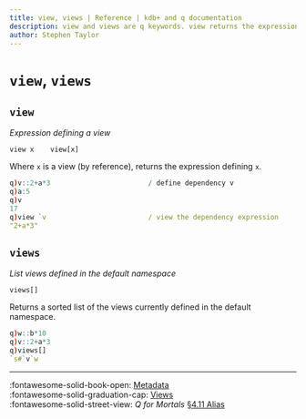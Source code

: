 ```yaml
---
title: view, views | Reference | kdb+ and q documentation
description: view and views are q keywords. view returns the expression defining a view. views lists views defined in the default namespace. 
author: Stephen Taylor
---
```

# `view`, `views`





## `view`

_Expression defining a view_

```syntax
view x    view[x]
```

Where `x` is a view (by reference), returns the expression defining `x`.

```q
q)v::2+a*3                        / define dependency v
q)a:5
q)v
17
q)view `v                         / view the dependency expression
"2+a*3"
```



## `views`

_List views defined in the default namespace_

```syntax
views[]
```

Returns a sorted list of the views currently defined in the default namespace.

```q
q)w::b*10
q)v::2+a*3
q)views[]
`s#`v`w
```

---
:fontawesome-solid-book-open:
[Metadata](../basics/metadata.md) 
<br>
:fontawesome-solid-graduation-cap:
[Views](../learn/views.md)
<br>
:fontawesome-solid-street-view:
_Q for Mortals_
[§4.11 Alias](/q4m3/4_Operators/#411-alias)
